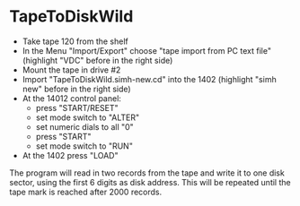 # TapeToDiskWild

- Take tape 120 from the shelf
- In the Menu "Import/Export" choose "tape import from PC text file" (highlight "VDC" before in the right side)
- Mount the tape in drive #2
- Import "TapeToDiskWild.simh-new.cd" into the 1402 (highlight "simh new" before in the right side)
- At the 14012 control panel:
  -  press "START/RESET"
  -  set mode switch to "ALTER"
  -  set numeric dials to all "0"
  -  press "START"
  -  set mode switch to "RUN" 
- At the 1402 press "LOAD"

The program will read in two records from the tape and write it to one disk sector, using the first 6 digits as disk address. This will be repeated until the tape mark is reached after 2000 records.
